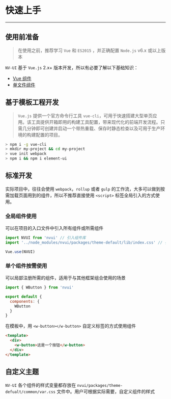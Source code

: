 
# 快速上手

----

## 使用前准备

> 在使用之前，推荐学习 `Vue` 和 `ES2015` ，并正确配置 `Node.js` v6.x 或以上版本

`NV-UI` 基于 `Vue.js` 2.x+ 版本开发，所以有必要了解以下基础知识：
- [Vue 组件](https://cn.vuejs.org/v2/guide/components.html)
- [单文件组件](https://cn.vuejs.org/v2/guide/single-file-components.html)

## 基于模板工程开发

> `Vue.js` 提供一个官方命令行工具 `vue-cli`，可用于快速搭建大型单页应用。该工具提供开箱即用的构建工具配置，带来现代化的前端开发流程。只需几分钟即可创建并启动一个带热重载、保存时静态检查以及可用于生产环境的构建配置的项目。

```bash
> npm i -g vue-cli
> mkdir my-project && cd my-project
> vue init webpack
> npm i && npm i element-ui
```

## 标准开发

实际项目中，往往会使用 `webpack`，`rollup` 或者 `gulp` 的工作流，大多可以做到按需加载页面用到的组件，所以不推荐直接使用 `<script>` 标签全局引入的方式使用。

### 全局组件使用

可以在项目的入口文件中引入所有组件或所需组件

```js
import NVUI from 'nvui' // 引入组件库
import '../node_modules/nvui/packages/theme-default/lib/index.css' // 引入样式库

Vue.use(NVUI)
```

### 单个组件按需使用

可以局部注册所需的组件，适用于与其他框架组合使用的场景

```js
import { WButton } from 'nvui'

export default {
  components: {
    WButton
  }
}
```

在模板中，用 `<w-button></w-button>` 自定义标签的方式使用组件

```html
<template>
  <div>
    <w-button>这是一个按钮</w-button>
  </div>
</template>
```

## 自定义主题

`NV-UI` 各个组件的样式变量都存放在 `nvui/packages/theme-defualt/common/var.css` 文件中。用户可根据实际需要，自定义组件的样式
